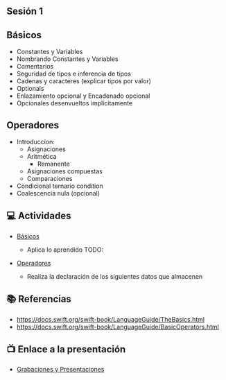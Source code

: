 Sesión 1
-

## Básicos

- Constantes y Variables
- Nombrando Constantes y Variables
- Comentarios
- Seguridad de tipos e inferencia de tipos
- Cadenas y caracteres (explicar tipos por valor)
- Optionals
- Enlazamiento opcional y Encadenado opcional
- Opcionales desenvueltos implícitamente

## Operadores

- Introduccion:
    - Asignaciones
    - Aritmética
        - Remanente
    - Asignaciones compuestas
    - Comparaciones
- Condicional ternario condition
- Coalescencia nula (opcional)

## 💻 Actividades
- [Básicos](https://leetcode.com/playground/)
    - Aplica lo aprendido TODO:
    
- [Operadores](https://leetcode.com/playground/)
    - Realiza la declaración de los siguientes datos que almacenen

## 📚 Referencias
- https://docs.swift.org/swift-book/LanguageGuide/TheBasics.html
- https://docs.swift.org/swift-book/LanguageGuide/BasicOperators.html

## 📺 Enlace a la presentación 
- [Grabaciones y Presentaciones](/Grabaciones_y_Presentaciones.md)

